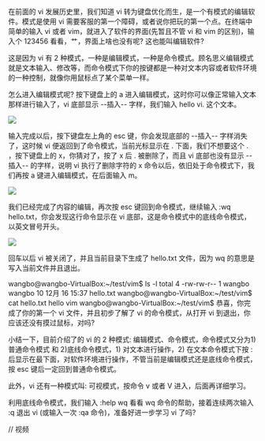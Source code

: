 在前面的 vi 发展历史里，我们知道 vi 转为键盘优化而生，是一个有模式的编辑软件。模式是使用 vi 需要客服的第一个障碍，或者说你把玩的第一个点。在终端中简单的输入 vi 或者 vim，就进入了软件的界面(先暂且不管 vi 和  vim 的区别)，输入个 123456 看看，艹，界面上啥也没有呢? 这也能叫编辑软件? 

这是因为 vi 有 2 种模式，一种是编辑模式，一种是命令模式。顾名思义编辑模式就是文本输入、修改等，而命令模式下你的按键都是一种对文本内容或者软件环境的一种控制，就像你用鼠标点了某个菜单一样。

怎么进入编辑模式呢? 按下键盘上的 a 进入编辑模式，这时你可以像正常输入文本那样进行输入了，vi 底部显示 --插入-- 字样，我们输入 hello vi. 这个文本。

![](http://develop-developer.oss-cn-hangzhou.aliyuncs.com/images/M6nWZNHruHnfijTu9-izUhSXftI0Tbr22II2ORUQkj?x-oss-process=style/txt-water)

输入完成以后，按下键盘左上角的 esc 键，你会发现底部的 --插入-- 字样消失了，这时候 vi 便返回到了命令模式，当前光标显示在 . 下面，我们不想要这个 . ，按下键盘上的 x，你猜对了，按了 x 后 . 被删除了，而且 vi 底部也没有显示 --插入-- 的字样，说明 vi 执行了删除字符的 x 命令以后，依旧处于命令模式下，我们再按 a 键进入编辑模式，在后面输入 m。

![](http://develop-developer.oss-cn-hangzhou.aliyuncs.com/images/pbzyCKLS59vxTRMRZ-g25qMjIDUZ9qKhKcH-8T6cxm.png?x-oss-process=style/txt-water)

我们已经完成了内容的编辑，再次按 esc 键回到命令模式，继续输入 :wq hello.txt，你会发现这行命令显示在 vi 底部，这是命令模式中的底线命令模式，以英文冒号开头。

![](http://develop-developer.oss-cn-hangzhou.aliyuncs.com/images/6H6KFG7CpYQvM8bmo-RcwaLh1IQ1Gk8tHRaybN1f_i?x-oss-process=style/txt-water)

回车以后 vi 被关闭了，并且当前目录下生成了 hello.txt 文件，因为 wq 的意思是写入当前文件并且退出。

wangbo@wangbo-VirtualBox:~/test/vim$ ls -l
total 4
-rw-rw-r-- 1 wangbo wangbo 10 12月 16 15:37 hello.txt
wangbo@wangbo-VirtualBox:~/test/vim$ cat hello.txt
hello vim
wangbo@wangbo-VirtualBox:~/test/vim$
恭喜，你完成了你的第一个 vi 文件，并且初步了解了 vi 的命令模式，从打开 vi 到退出，你应该还没有摸过鼠标，对吗? 

小结一下，目前介绍了的 vi 的 2 种模式: 编辑模式、命令模式，命令模式又分为1)普通命令模式 和 2)底线命令模式，1) 对文本进行操作，2) 在文本命令模式下按 : 后显示在最下面，对软件环境进行操作，不管当前是编辑模式还是底线命令模式，按 esc 键后一定回到普通命令模式。

此外，vi 还有一种模式叫: 可视模式，按命令 v 或者 V 进入，后面再详细学习。

利用底线命令模式，我们输入 :help wq 看看 wq 命令的帮助，接着连续两次输入 :q 退出 vi (或输入一次 :qa 命令)，准备好进一步学习 vi 了吗?


// 视频

